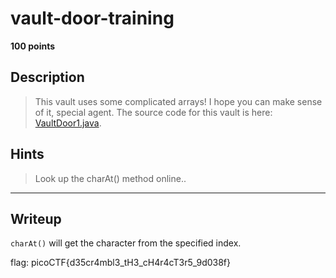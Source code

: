 # vault-door-training
**100 points**
## Description
> This vault uses some complicated arrays! I hope you can make sense of it, special agent. The source code for this vault is here: [VaultDoor1.java](VaultDoor1.java).
## Hints
> Look up the charAt() method online..
---
## Writeup
`charAt()` will get the character from the specified index.

flag: picoCTF{d35cr4mbl3_tH3_cH4r4cT3r5_9d038f}